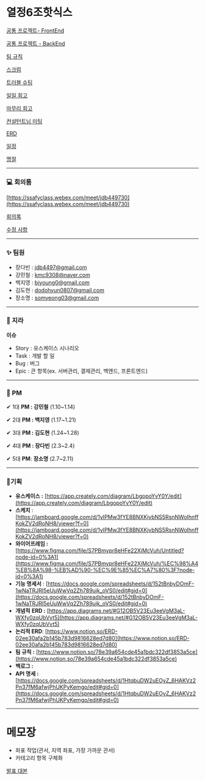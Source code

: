 # 열정6조핫식스

[공통 프로젝트- FrontEnd](https://www.notion.so/FrontEnd-6979a6c34ccf44b29b8e43d23a330521)

[공통 프로젝트 - BackEnd](https://www.notion.so/BackEnd-7533992c9d75487695f3ebf3c7c618cd)

[팀 규칙](https://www.notion.so/78e39a654cde45a1bdc322df3853a5ce)

[스크럼](https://www.notion.so/b1799a5e78f04a48b76684b8271a2886)

[트러블 슈팅](https://www.notion.so/20923259fb4b40dab498ca62cd438ccf)

[일일 회고](https://www.notion.so/4e6f073a8d81477ebe02335b05ed0e9b)

[마무리 회고](https://www.notion.so/7c2e25c0f252410a9af6a2a1f24fff4a)

[컨설턴트님 미팅](https://www.notion.so/c67e0d69187b4386b132669f130bf6a4)

[ERD](https://www.notion.so/ERD-02ee30afa2b145b783d9816628ed7d80)

[일정](https://www.notion.so/c645c5e53d3e4908818a0a195a5573fc)

[명절](https://www.notion.so/d857607046414c0184009c3577b34e62)

---

### 💻 회의룸

[https://ssafyclass.webex.com/meet/jdb449730](https://ssafyclass.webex.com/meet/jdb449730)

[회의록](https://www.notion.so/2bd6c2c3d36c4fa896dd61c139492916)

[수정 사항](https://www.notion.so/1aa0029877e344aebbb6893803baf228)

---

### ✨ 팀원

- 장다빈 : jdb4497@gmail.com
- 강민철 : kmc9308@naver.com
- 백지영 : bjyoung0@gmail.com
- 김도현 : dodohyun0807@gmail.com
- 장소명 : somyeong03@gmail.com

---

### 📝 지라

**이슈**

- Story : 유스케이스 시나리오
- Task : 개발 할 일
- Bug : 버그
- Epic : 큰 항목(ex. 서버관리, 결제관리, 백엔드, 프론트엔드)

---

### 📌 PM

✔ 1대 **PM : 강민철** (1.10~1.14)

✔ 2대 **PM : 백지영** (1.17~1.21)

✔ 3대 **PM : 김도현** (1.24~1.28)

✔ 4대 **PM : 장다빈** (2.3~2.4)

✔ 5대 **PM**:  **장소명** (2.7~2.11)

---

### 🎈기획

- **유스케이스 :** [https://app.creately.com/diagram/LbgopoYvY0Y/edit](https://app.creately.com/diagram/LbgopoYvY0Y/edit)
- **스케치** : [https://jamboard.google.com/d/1yIPMw3fYE8BNXKjvbNS5RsnNWoIhnffKokZV2dRoNH8/viewer?f=0](https://jamboard.google.com/d/1yIPMw3fYE8BNXKjvbNS5RsnNWoIhnffKokZV2dRoNH8/viewer?f=0)
- **와이어프레임 :** [https://www.figma.com/file/S7PBmypr8eHFe22XiMcVuh/Untitled?node-id=0%3A1](https://www.figma.com/file/S7PBmypr8eHFe22XiMcVuh/%EC%98%A4%EB%8A%98-%EB%AD%90-%EC%9E%85%EC%A7%80%3F?node-id=0%3A1)
- **기능 명세서** : [https://docs.google.com/spreadsheets/d/152tBnbyDOmF-1wNaTRJRI5eUuWwVq2Zh789ujk_oVS0/edit#gid=0](https://docs.google.com/spreadsheets/d/152tBnbyDOmF-1wNaTRJRI5eUuWwVq2Zh789ujk_oVS0/edit#gid=0)
- **개념적** **ERD :** [https://app.diagrams.net/#G12OB5V23Eu3eeVgM3aL-WXfy0zqUbVvt5](https://app.diagrams.net/#G12OB5V23Eu3eeVgM3aL-WXfy0zqUbVvt5)
- **논리적 ERD**: [https://www.notion.so/ERD-02ee30afa2b145b783d9816628ed7d80](https://www.notion.so/ERD-02ee30afa2b145b783d9816628ed7d80)
- **팀 규칙 :** [https://www.notion.so/78e39a654cde45a1bdc322df3853a5ce](https://www.notion.so/78e39a654cde45a1bdc322df3853a5ce)
- **백로그 :**
- **API 명세 :** [https://docs.google.com/spreadsheets/d/1HtqbuDW2uEOyZ_6HAKVz2Pn37fM6afwjPhUKPyKemgo/edit#gid=0](https://docs.google.com/spreadsheets/d/1HtqbuDW2uEOyZ_6HAKVz2Pn37fM6afwjPhUKPyKemgo/edit#gid=0)

---

# 메모장

- 좌표 작업(관서, 지역 좌표, 가장 가까운 관서)
- 카테고리 항목 구체화

[발표 대본](https://www.notion.so/63d95bc0942b46a5a61ce9168e1a21be)